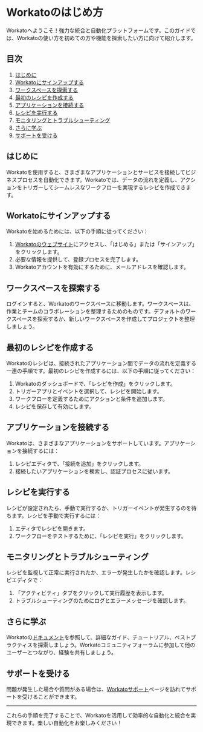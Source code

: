  # Workatoのはじめ方

Workatoへようこそ！強力な統合と自動化プラットフォームです。このガイドでは、Workatoの使い方を初めての方や機能を探索したい方に向けて紹介します。

## 目次

1. [はじめに](#introduction)
2. [Workatoにサインアップする](#sign-up-for-workato)
3. [ワークスペースを探索する](#explore-workspaces)
4. [最初のレシピを作成する](#create-your-first-recipe)
5. [アプリケーションを接続する](#connect-applications)
6. [レシピを実行する](#run-your-recipe)
7. [モニタリングとトラブルシューティング](#monitor-and-troubleshoot)
8. [さらに学ぶ](#learn-more)
9. [サポートを受ける](#get-support)

## はじめに

Workatoを使用すると、さまざまなアプリケーションとサービスを接続してビジネスプロセスを自動化できます。Workatoでは、データの流れを定義し、アクションをトリガーしてシームレスなワークフローを実現するレシピを作成できます。

## Workatoにサインアップする

Workatoを始めるためには、以下の手順に従ってください：

1. [Workatoのウェブサイト](https://www.workato.com/)にアクセスし、「はじめる」または「サインアップ」をクリックします。
2. 必要な情報を提供して、登録プロセスを完了します。
3. Workatoアカウントを有効にするために、メールアドレスを確認します。

## ワークスペースを探索する

ログインすると、Workatoのワークスペースに移動します。ワークスペースは、作業とチームのコラボレーションを整理するためのものです。デフォルトのワークスペースを探索するか、新しいワークスペースを作成してプロジェクトを整理しましょう。

## 最初のレシピを作成する

Workatoのレシピは、接続されたアプリケーション間でデータの流れを定義する一連の手順です。最初のレシピを作成するには、以下の手順に従ってください：

1. Workatoのダッシュボードで、「レシピを作成」をクリックします。
2. トリガーアプリとイベントを選択して、レシピを開始します。
3. ワークフローを定義するためにアクションと条件を追加します。
4. レシピを保存して有効にします。

## アプリケーションを接続する

Workatoは、さまざまなアプリケーションをサポートしています。アプリケーションを接続するには：

1. レシピエディタで、「接続を追加」をクリックします。
2. 接続したいアプリケーションを検索し、認証プロセスに従います。

## レシピを実行する

レシピが設定されたら、手動で実行するか、トリガーイベントが発生するのを待ちます。レシピを手動で実行するには：

1. エディタでレシピを開きます。
2. ワークフローをテストするために、「レシピを実行」をクリックします。

## モニタリングとトラブルシューティング

レシピを監視して正常に実行されたか、エラーが発生したかを確認します。レシピエディタで：

1. 「アクティビティ」タブをクリックして実行履歴を表示します。
2. トラブルシューティングのためにログとエラーメッセージを確認します。

## さらに学ぶ

Workatoの[ドキュメント](https://docs.workato.com/)を参照して、詳細なガイド、チュートリアル、ベストプラクティスを探索しましょう。Workatoコミュニティフォーラムに参加して他のユーザーとつながり、経験を共有しましょう。

## サポートを受ける

問題が発生した場合や質問がある場合は、[Workatoサポート](https://support.workato.com/)ページを訪れてサポートを受けることができます。

---

これらの手順を完了することで、Workatoを活用して効率的な自動化と統合を実現できます。楽しい自動化をお楽しみください！